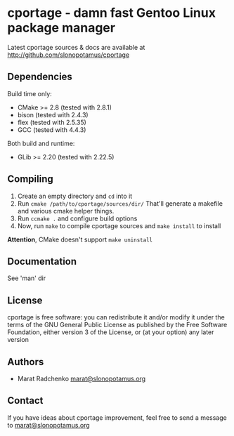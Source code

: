 cportage - damn fast Gentoo Linux package manager
=================================================
Latest cportage sources & docs are available
at <http://github.com/slonopotamus/cportage>

Dependencies
------------
Build time only:

 -  CMake >= 2.8 (tested with 2.8.1)
 -  bison (tested with 2.4.3)
 -  flex (tested with 2.5.35)
 -  GCC (tested with 4.4.3)

Both build and runtime:

 -  GLib >= 2.20 (tested with 2.22.5)

Compiling
---------
1. Create an empty directory and `cd` into it
2. Run `cmake /path/to/cportage/sources/dir/`
That'll generate a makefile and various cmake helper things.
3. Run `ccmake .` and configure build options
4. Now, run `make` to compile cportage sources and `make install` to install

**Attention**, CMake doesn't support `make uninstall`

Documentation
-------------
See 'man' dir

License
-------
cportage is free software: you can redistribute it and/or modify
it under the terms of the GNU General Public License as published by
the Free Software Foundation, either version 3 of the License, or
(at your option) any later version

Authors
-------
 -  Marat Radchenko <marat@slonopotamus.org>

Contact
-------
If you have ideas about cportage improvement, feel
free to send a message to <marat@slonopotamus.org>
